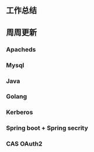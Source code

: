 ## 工作总结
## 周周更新
 
### Apacheds
### Mysql
### Java
### Golang
### Kerberos
### Spring boot + Spring secrity
### CAS OAuth2
